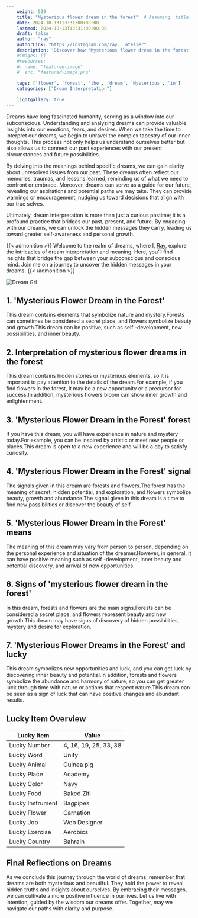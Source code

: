 ```yaml
---
    weight: 529
    title: "Mysterious flower dream in the forest"  # Assuming 'title' column exists
    date: 2024-10-13T13:31:00+08:00
    lastmod: 2024-10-13T13:31:00+08:00
    draft: false
    author: "ray"
    authorLink: "https://instagram.com/ray._.atelier"
    description: "Discover how 'Mysterious flower dream in the forest' can interpret your future and uncover its significant meanings in your life."
    #images: []
    #resources:
    #- name: "featured-image"
    #  src: "featured-image.png"
    
    tags: ['flower', 'forest', 'the', 'dream', 'Mysterious', 'in']
    categories: ["Dream Interpretation"]
    
    lightgallery: true
---
```

    
Dreams have long fascinated humanity, serving as a window into our subconscious. Understanding and analyzing dreams can provide valuable insights into our emotions, fears, and desires. When we take the time to interpret our dreams, we begin to unravel the complex tapestry of our inner thoughts. This process not only helps us understand ourselves better but also allows us to connect our past experiences with our present circumstances and future possibilities.

By delving into the meanings behind specific dreams, we can gain clarity about unresolved issues from our past. These dreams often reflect our memories, traumas, and lessons learned, reminding us of what we need to confront or embrace. Moreover, dreams can serve as a guide for our future, revealing our aspirations and potential paths we may take. They can provide warnings or encouragement, nudging us toward decisions that align with our true selves.

Ultimately, dream interpretation is more than just a curious pastime; it is a profound practice that bridges our past, present, and future. By engaging with our dreams, we can unlock the hidden messages they carry, leading us toward greater self-awareness and personal growth.

{{< admonition >}}
Welcome to the realm of dreams, where I, [Ray](https://instagram.com/ray._.atelier), explore the intricacies of dream interpretation and meaning. Here, you’ll find insights that bridge the gap between your subconscious and conscious mind. Join me on a journey to uncover the hidden messages in your dreams.
{{< /admonition >}}

![Dream Grl](https://cdn.pixabay.com/photo/2017/11/02/03/35/gothic-2910057_1280.jpg "Dream Grl")

## 1. 'Mysterious Flower Dream in the Forest'
This dream contains elements that symbolize nature and mystery.Forests can sometimes be considered a secret place, and flowers symbolize beauty and growth.This dream can be positive, such as self -development, new possibilities, and inner beauty.

## 2. Interpretation of mysterious flower dreams in the forest
This dream contains hidden stories or mysterious elements, so it is important to pay attention to the details of the dream.For example, if you find flowers in the forest, it may be a new opportunity or a precursor for success.In addition, mysterious flowers bloom can show inner growth and enlightenment.

## 3. 'Mysterious Flower Dream in the Forest' forest
If you have this dream, you will have experience in nature and mystery today.For example, you can be inspired by artistic or meet new people or places.This dream is open to a new experience and will be a day to satisfy curiosity.

## 4. 'Mysterious Flower Dream in the Forest' signal
The signals given in this dream are forests and flowers.The forest has the meaning of secret, hidden potential, and exploration, and flowers symbolize beauty, growth and abundance.The signal given in this dream is a time to find new possibilities or discover the beauty of self.

## 5. 'Mysterious Flower Dream in the Forest' means
The meaning of this dream may vary from person to person, depending on the personal experience and situation of the dreamer.However, in general, it can have positive meaning such as self -development, inner beauty and potential discovery, and arrival of new opportunities.

## 6. Signs of 'mysterious flower dream in the forest'
In this dream, forests and flowers are the main signs.Forests can be considered a secret place, and flowers represent beauty and new growth.This dream may have signs of discovery of hidden possibilities, mystery and desire for exploration.

## 7. 'Mysterious Flower Dreams in the Forest' and lucky
This dream symbolizes new opportunities and luck, and you can get luck by discovering inner beauty and potential.In addition, forests and flowers symbolize the abundance and harmony of nature, so you can get greater luck through time with nature or actions that respect nature.This dream can be seen as a sign of luck that can have positive changes and abundant results.

## Lucky Item Overview
| Lucky Item          | Value              |
|---------------|--------------------|
| Lucky Number        | 4, 16, 19, 25, 33, 38  |
| Lucky Word          | Unity |
| Lucky Animal        | Guinea pig |
| Lucky Place         | Academy     |
| Lucky Color         | Navy     |
| Lucky Food          | Baked Ziti      |
| Lucky Instrument    | Bagpipes |
| Lucky Flower        | Carnation    |
| Lucky Job           | Web Designer       |
| Lucky Exercise      | Aerobics  |
| Lucky Country       | Bahrain    |


##  Final Reflections on Dreams

As we conclude this journey through the world of dreams, remember that dreams are both mysterious and beautiful. They hold the power to reveal hidden truths and insights about ourselves. By embracing their messages, we can cultivate a more positive influence in our lives. Let us live with intention, guided by the wisdom our dreams offer. Together, may we navigate our paths with clarity and purpose.

